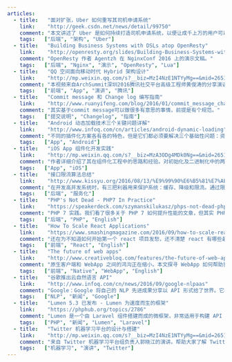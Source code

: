 ```yaml
---
articles:
  - title:   "面对扩张，Uber 如何重写其司机申请系统"
    link:    "http://geek.csdn.net/news/detail/99750"
    comment: "本文讲述了 Uber 是如何持续打造司机申请系统，以便让成千上万的用户可以申请成为司机合伙人的故事。Uber 构建了一套扩展性极强的系统，满足不同产品、国家和地区对于“司机”接入的差异化需求。"
    tags:   ["后端", "架构", "Uber"]
  - title:   "Building Business Systems with DSLs atop OpenResty"
    link:    "http://openresty.org/slides/Building-Business-Systems-with-DSLs-atop-OpenResty.pdf"
    comment: "OpenResty 作者 Agentzh 在 NginxConf 2016 上的演示文稿。"
    tags:   ["后端", "Nginx", "演示", "OpenResty", "Lua"]
  - title:   "QQ 空间面向移动时代 Hybrid 架构设计"
    link:    "http://mp.weixin.qq.com/s?__biz=MzI4NzE1NTYyMg==&mid=2651101486&idx=1&sn=87a433baf963224870ccf8bcb28ae90b&scene=4#wechat_redirect"
    comment: "本视频来自ArchSummit深圳2016腾讯社交平台高级工程师黄俊涛的分享演讲，主要介绍QQ空间Hybrid架构，包括如何提高H5页的加载速度以及稳定性，以及使用React Native如何提高体验，改善性能。"
    tags:   ["前端", "App", "演讲", "腾讯"]
  - title:   "Commit message 和 Change log 编写指南"
    link:    "http://www.ruanyifeng.com/blog/2016/01/commit_message_change_log.html"
    comment: "其实基于commit message可以做很多有意思的事情，前提是有个规范。"
    tags:   ["提交说明", "Changelog", "指南"]
  - title:   "Android 动态加载技术三个关键问题详解"
    link:    "http://www.infoq.com/cn/articles/android-dynamic-loading"
    comment: "不同的插件化方案各有各的特色，但是它们都必须要解决三个基础性问题：资源访问、Activity生命周期的管理和ClassLoader的管理。"
    tags:   ["App", "Android"]
  - title:   "iOS App 组件化开发实践"
    link:    "http://mp.weixin.qq.com/s?__biz=MzA3ODg4MDk0Ng==&mid=2651112676&idx=1&sn=d89305910fd0e12f83299cfbc25dd662&scene=1&srcid=0907nDD6SgkKMnpXU9iDoFTc#rd"
    comment: "作者详细介绍了其在组件化工程中的思路和经验。对初始化及二进制化中的两个难题给出了解决方案。并详细介绍了基于 CocoaPods 的二进制化方案。"
    tags:   ["App", "iOS"]
  - title:   "接口限流算法总结"
    link:    "http://www.kissyu.org/2016/08/13/%E9%99%90%E6%B5%81%E7%AE%97%E6%B3%95%E6%80%BB%E7%BB%93/"
    comment: "在开发高并发系统时，有三把利器用来保护系统：缓存、降级和限流。通过限流，我们可以很好地控制系统的qps，从而达到保护系统的目的。本文就介绍了常用的限流算法以及他们各自的特点。"
    tags:   ["后端", "服务化"]
  - title:   "PHP's Not Dead - PHP7 In Practice"
    link:    "https://speakerdeck.com/szymanskilukasz/phps-not-dead-php7-in-practice"
    comment: "PHP 7 实践。我们看了很多关于 PHP 7 如何提升性能的文章，但其实 PHP 7 在语言层面也有很多令人印象深刻的改动，这些都是实践迁移时很需要注意的。️"
    tags:   ["后端", "PHP", "English"]
  - title:   "How To Scale React Applications"
    link:    "https://www.smashingmagazine.com/2016/09/how-to-scale-react-applications/"
    comment: "还在为不知道如何开始第一个 react 项目发愁，还不清楚 react 有哪些最佳实践，懒得自己动手搭建一个新项目的基础设施，如 react-boilerplate 官方所言，它提供了一个高扩展性的 react 最佳实践脚手架。"
    tags:   ["前端", "React", "English"]
  - title:   "The future of web apps"
    link:    "http://www.creativebloq.com/features/the-future-of-web-apps"
    comment: "原生客户端和 WebApp 之间的鸿沟正在缩小。本文探寻 WebApp 如何帮助我们的应用“升级”。"
    tags:   ["前端", "Native", "WebApp", "English"]
  - title:   "谷歌推出云自然语言 API"
    link:    "http://www.infoq.com/cn/news/2016/09/google-nlpaas"
    comment: "Google：Google 将自己的 NLP 先进成果分享以 API 形式给了世界。它基于深度学习算法，它的特性有：情感分析、实体识别、语法分析。"
    tags:   ["NLP", "新闻", "Google"]
  - title:   "Lumen 5.3 已发布 - Lumen 为速度而生的框架"
    link:    "https://phphub.org/topics/2786"
    comment: "Lumen 是一个由 Laravel 组件搭建而成的微框架，非常适用于构建 API 接口，由 Laravel 官方维护。"
    tags:   ["PHP", "新闻", "Lumen", "Laravel"]
  - title:   "Twitter 机器学习平台的设计与搭建"
    link:    "http://mp.weixin.qq.com/s?__biz=MzI4NzE1NTYyMg==&mid=2651101493&idx=1&sn=5c058bf8a936ada350efcb9f54ae8cd6&scene=1&srcid=0824lV5VFBuDBHjZj9FFGTaL#wechat_redirect"
    comment: "来自 Twitter 机器学习平台组负责人郭晓江的演讲。帮助大家了解 Twitter 机器学习的发展历史与变迁以及超大规模(日万亿量级请求)的在线机器学习系统的设计。"
    tags:   ["机器学习", "演讲", "Twitter"]
---
```


